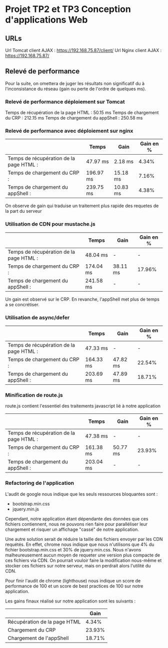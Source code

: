 # Projet TP2 et TP3 Conception d'applications Web

## URLs
Url Tomcat client AJAX : https://192.168.75.87/client/
Url Nginx client AJAX  : https://192.168.75.87/


## Relevé de performance

Pour la suite, on omettera de juger les résultats non significatif du à l'inconsistance du réseau (gain ou perte de l'ordre de quelques ms).

### Relevé de performance déploiement sur Tomcat 
Temps de récupération de la page HTML :             50.15 ms
Temps de chargement du CRP :                        212.15 ms
Temps de chargement du appShell :                   250.58 ms

### Relevé de performance avec déploiement sur nginx 

| |Temps|Gain|Gain en %|
| ------ | ------ | ------ | ------ |
|Temps de récupération de la page HTML :|47.97 ms|2.18 ms|4.34%|
|Temps de chargement du CRP :|196.97 ms|15.18 ms|7.16%|
|Temps de chargement du appShell :|239.75 ms|10.83 ms|4.38%|

On observe de gain qui traduise un traitement plus rapide des requetes de la part du serveur

### Utilisation de CDN pour mustache.js

| |Temps|Gain|Gain en %|
| ------ | ------ | ------ | ------ |
|Temps de récupération de la page HTML :|48.04 ms|-|-|
|Temps de chargement du CRP :|174.04 ms|38.11 ms|17.96%|
|Temps de chargement du appShell :|241.58 ms|-|-|                 -         -

Un gain est observé sur le CRP. En revanche, l'appShell met plus de temps a se concrétiser.

### Utilisation de async/defer



| |Temps|Gain|Gain en %|
| ------ | ------ | ------ | ------ |
|Temps de récupération de la page HTML :|47.33 ms|-| -|
|Temps de chargement du CRP :|164.33 ms|47.82 ms|22.54%|
|Temps de chargement du appShell :|203.69 ms|47.89 ms|18.71%|

### Minification de route.js

route.js contient l'essentiel des traitements javascript lié à notre application 

| |Temps|Gain|Gain en %|
| ------ | ------ | ------ | ------ |
|Temps de récupération de la page HTML :|47.38 ms |-| -|
|Temps de chargement du CRP :|161.38 ms|50.77 ms|23.93%|
|Temps de chargement du appShell :|203.04 ms|-|-|

### Refactoring de l'application 

L'audit de google nous indique que les seuls ressources bloquantes sont : 
* bootstrap.min.css
* jquery.min.js


Cependant, notre application étant dépendante des données que ces fichiers contiennent, nous ne pouvons rien faire pour paralléliser leur chargement et risquer un affichage "cassé" de notre application.

Une autre solution serait de réduire la taille des fichiers envoyer par les CDN requétés.
En effet, chrome nous indique que nous n'utilisons que 4% du fichier bootstrap.min.css et 30% de jquery.min.css.
Nous n'avons malheureusement aucun moyen de requeter une version plus compacte de ces fichiers via CDN.
On pourrait vouloir faire la modification nous-même et stocker ces fichiers sur notre serveur, mais on perdrait alors l'utilité du CDN.

Pour finir l'audit de chrome (lighthouse) nous indique un score de performance de 100 et un score de best practices de 100 sur notre application.

Les gains finaux réalisé sur notre application sont les suivants :


||Gain|
| ------ | ------ |
|Récupération de la page HTML | 4.34%|
|Chargement du CRP | 23.93%|
|Chargement de l'appShell | 18.71%|

